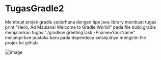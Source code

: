 # TugasGradle2

Membuat projek gradle sederhana dengan tipe java library
membuat tugas print "Hello, Ad Maulana! Welcome to Gradle World!" pada file build.gradle
menjalankan tugas "./gradlew greetingTask -Pname=YourName"
melampirkan pustaka baru pada dependecy
selanjutnya mengirim file projek ke github

![image](https://github.com/AdMaulanaR/TugasGradle2/assets/142900841/3eb73328-7264-4e71-9653-1613d32e2220)
